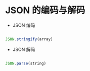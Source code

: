 # JSON 的编码与解码

- JSON 编码

```javascript

JSON.stringify(array)

```

- JSON 解码

```javascript

JSON.parse(string)

```

